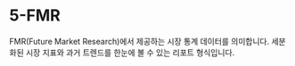 # 5-FMR
FMR(Future Market Research)에서 제공하는 시장 통계 데이터를 의미합니다. 세분화된 시장 지표와 과거 트렌드를 한눈에 볼 수 있는 리포트 형식입니다.
